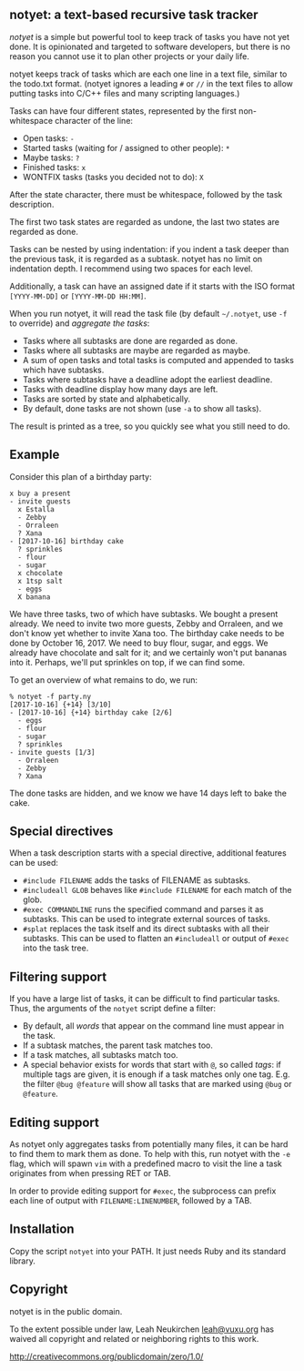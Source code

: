 ## notyet: a text-based recursive task tracker

*notyet* is a simple but powerful tool to keep track of tasks you have
not yet done.  It is opinionated and targeted to software developers,
but there is no reason you cannot use it to plan other projects or
your daily life.

notyet keeps track of tasks which are each one line in a text file,
similar to the todo.txt format.
(notyet ignores a leading `#` or `//` in the text files to
allow putting tasks into C/C++ files and many scripting languages.)

Tasks can have four different states, represented by the first
non-whitespace character of the line:

* Open tasks: `-`
* Started tasks (waiting for / assigned to other people): `*`
* Maybe tasks: `?`
* Finished tasks: `x`
* WONTFIX tasks (tasks you decided not to do): `X`

After the state character, there must be whitespace, followed by the
task description.

The first two task states are regarded as undone, the last two states
are regarded as done.

Tasks can be nested by using indentation: if you indent a task deeper
than the previous task, it is regarded as a subtask.
notyet has no limit on indentation depth.
I recommend using two spaces for each level.

Additionally, a task can have an assigned date if it starts with the
ISO format `[YYYY-MM-DD]` or `[YYYY-MM-DD HH:MM]`.

When you run notyet, it will read the task file (by default `~/.notyet`,
use `-f` to override) and *aggregate the tasks*:

* Tasks where all subtasks are done are regarded as done.
* Tasks where all subtasks are maybe are regarded as maybe.
* A sum of open tasks and total tasks is computed and appended to
  tasks which have subtasks.
* Tasks where subtasks have a deadline adopt the earliest deadline.
* Tasks with deadline display how many days are left.
* Tasks are sorted by state and alphabetically.
* By default, done tasks are not shown (use `-a` to show all tasks).

The result is printed as a tree, so you quickly see what you still
need to do.

## Example

Consider this plan of a birthday party:

```
x buy a present
- invite guests
  x Estalla
  - Zebby
  - Orraleen
  ? Xana
- [2017-10-16] birthday cake
  ? sprinkles
  - flour
  - sugar
  x chocolate
  x 1tsp salt
  - eggs
  X banana
```

We have three tasks, two of which have subtasks.  We bought a present
already.  We need to invite two more guests, Zebby and Orraleen, and
we don't know yet whether to invite Xana too.  The birthday cake needs
to be done by October 16, 2017.  We need to buy flour, sugar, and
eggs.  We already have chocolate and salt for it; and we certainly
won't put bananas into it.  Perhaps, we'll put sprinkles on top, if we
can find some.

To get an overview of what remains to do, we run:

```
% notyet -f party.ny
[2017-10-16] {+14} [3/10]
- [2017-10-16] {+14} birthday cake [2/6]
  - eggs
  - flour
  - sugar
  ? sprinkles
- invite guests [1/3]
  - Orraleen
  - Zebby
  ? Xana
```

The done tasks are hidden, and we know we have 14 days left to bake the cake.

## Special directives

When a task description starts with a special directive, additional
features can be used:

* `#include FILENAME` adds the tasks of FILENAME as subtasks.
* `#includeall GLOB` behaves like `#include FILENAME` for each match
  of the glob.
* `#exec COMMANDLINE` runs the specified command and parses it as subtasks.
  This can be used to integrate external sources of tasks.
* `#splat` replaces the task itself and its direct subtasks with all
  their subtasks.  This can be used to flatten an `#includeall` or output
  of `#exec` into the task tree.

## Filtering support

If you have a large list of tasks, it can be difficult to find
particular tasks.  Thus, the arguments of the `notyet` script define a
filter:

* By default, all *words* that appear on the command line must appear
  in the task.
* If a subtask matches, the parent task matches too.
* If a task matches, all subtasks match too.
* A special behavior exists for words that start with `@`, so called *tags*:
  if multiple tags are given, it is enough if a task matches only one tag.
  E.g. the filter `@bug @feature` will show all tasks that are marked
  using `@bug` or `@feature`.

## Editing support

As notyet only aggregates tasks from potentially many files, it can be
hard to find them to mark them as done.  To help with this, run
notyet with the `-e` flag, which will spawn `vim` with a predefined macro
to visit the line a task originates from when pressing RET or TAB.

In order to provide editing support for `#exec`, the subprocess can
prefix each line of output with `FILENAME:LINENUMBER`, followed by a TAB.

## Installation

Copy the script `notyet` into your PATH.
It just needs Ruby and its standard library.

## Copyright

notyet is in the public domain.

To the extent possible under law,
Leah Neukirchen <leah@vuxu.org>
has waived all copyright and related or
neighboring rights to this work.

http://creativecommons.org/publicdomain/zero/1.0/
